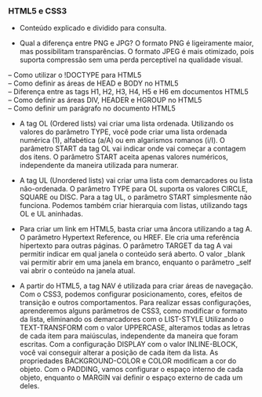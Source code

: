 ### HTML5 e CSS3

- Conteúdo explicado e dividido para consulta.

- Qual a diferença entre PNG e JPG? O formato PNG é ligeiramente maior, mas possibilitam transparências. O formato JPEG é mais otimizado, pois suporta compressão sem uma perda perceptível na qualidade visual.

– Como utilizar o !DOCTYPE para HTML5  
– Como definir as áreas de HEAD e BODY no HTML5  
– Diferença entre as tags H1, H2, H3, H4, H5 e H6 em documentos HTML5  
– Como definir as áreas DIV, HEADER e HGROUP no HTML5  
– Como definir um parágrafo no documento HTML5

- A tag OL (Ordered lists) vai criar uma lista ordenada. Utilizando os valores do parâmetro TYPE, você pode criar uma lista ordenada numérica (1), alfabética (a/A) ou em algarismos romanos (i/I). O parâmetro START da tag OL vai indicar onde vai começar a contagem dos itens. O parâmetro START aceita apenas valores numéricos, independente da maneira utilizada para numerar.

- A tag UL (Unordered lists) vai criar uma lista com demarcadores ou lista não-ordenada. O parâmetro TYPE para OL suporta os valores CIRCLE, SQUARE ou DISC. Para a tag UL, o parâmetro START simplesmente não funciona. Podemos também criar hierarquia com listas, utilizando tags OL e UL aninhadas.

- Para criar um link em HTML5, basta criar uma âncora utilizando a tag A. O parâmetro Hypertext Reference, ou HREF. Ele cria uma referência hipertexto para outras páginas. O parâmetro TARGET da tag A vai permitir indicar em qual janela o conteúdo será aberto. O valor _blank vai permitir abrir em uma janela em branco, enquanto o parâmetro _self vai abrir o conteúdo na janela atual.

- A partir do HTML5, a tag NAV é utilizada para criar áreas de navegação. Com o CSS3, podemos configurar posicionamento, cores, efeitos de transição e outros comportamentos. Para realizar essas configurações, aprenderemos alguns parâmetros de CSS3, como modificar o formato da lista, eliminando os demarcadores com o LIST-STYLE Utilizando o TEXT-TRANSFORM com o valor UPPERCASE, alteramos todas as letras de cada item para maiúsculas, independente da maneira que foram escritas. Com a configuração DISPLAY com o valor INLINE-BLOCK, você vai conseguir alterar a posição de cada item da lista. As propriedades BACKGROUND-COLOR e COLOR modificam a cor do objeto. Com o PADDING, vamos configurar o espaço interno de cada objeto, enquanto o MARGIN vai definir o espaço externo de cada um deles.
